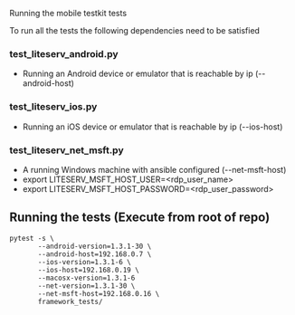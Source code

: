 Running the mobile testkit tests

To run all the tests the following dependencies need to be satisfied

### test_liteserv_android.py
- Running an Android device or emulator that is reachable by ip (--android-host)

### test_liteserv_ios.py
- Running an iOS device or emulator that is reachable by ip (--ios-host)

### test_liteserv_net_msft.py
- A running Windows machine with ansible configured (--net-msft-host)
- export LITESERV_MSFT_HOST_USER=<rdp_user_name>
- export LITESERV_MSFT_HOST_PASSWORD=<rdp_user_password>

## Running the tests (Execute from root of repo)
```
pytest -s \
       --android-version=1.3.1-30 \
       --android-host=192.168.0.7 \
       --ios-version=1.3.1-6 \
       --ios-host=192.168.0.19 \
       --macosx-version=1.3.1-6
       --net-version=1.3.1-30 \
       --net-msft-host=192.168.0.16 \
       framework_tests/
```
